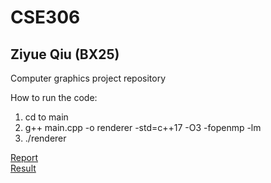 # CSE306
## Ziyue Qiu (BX25)
Computer graphics project repository

How to run the code:
1. cd to main
2. g++ main.cpp -o renderer -std=c++17 -O3 -fopenmp -lm
3. ./renderer

[Report](./CG-main/report.pdf) <br>
[Result](./CG-main/image.png)
